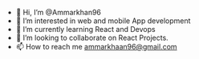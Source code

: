 - 👋 Hi, I’m @Ammarkhan96
- 👀 I’m interested in web and mobile App development
- 🌱 I’m currently learning React and Devops
- 💞️ I’m looking to collaborate on React Projects.
- 📫 How to reach me ammarkhaan96@gmail.com

<!---
Ammarkhan96/Ammarkhan96 is a ✨ special ✨ repository because its `README.md` (this file) appears on your GitHub profile.
You can click the Preview link to take a look at your changes.
--->
